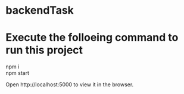 # backendTask

# Execute the folloeing command to run this project
npm i <br/>
npm start

Open http://localhost:5000 to view it in the browser.
